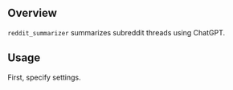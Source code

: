 ## Overview

`reddit_summarizer` summarizes subreddit threads using ChatGPT.

## Usage

First, specify settings.